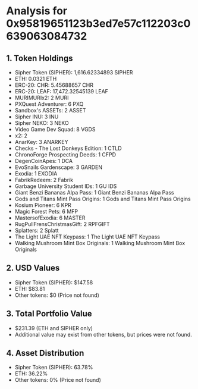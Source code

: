 # Analysis for 0x95819651123b3ed7e57c112203c0639063084732

## 1. Token Holdings

- Sipher Token (SIPHER): 1,616.62334893 SIPHER
- ETH: 0.0321 ETH
- ERC-20: CHR: 5.45688657 CHR
- ERC-20: LEAF: 17,472.32545139 LEAF
- MURIMURIx2: 2 MURI
- PXQuest Adventurer: 6 PXQ
- Sandbox's ASSETs: 2 ASSET
- Sipher INU: 3 INU
- Sipher NEKO: 3 NEKO
- Video Game Dev Squad: 8 VGDS
- x2: 2
- AnarKey: 3 ANARKEY
- Checks - The Lost Donkeys Edition: 1 CTLD
- ChronoForge Prospecting Deeds: 1 CFPD
- DegenCoinApes: 1 DCA
- EvoSnails Gardenscape: 3 GARDEN
- Exodia: 1 EXODIA
- FabrikRedeem: 2 Fabrik
- Garbage University Student IDs: 1 GU IDS
- Giant Benzi Bananas Alpa Pass: 1 Giant Benzi Bananas Alpa Pass
- Gods and Titans Mint Pass Origins: 1 Gods and Titans Mint Pass Origins
- Kosium Pioneer: 6 KPR
- Magic Forest Pets: 6 MFP
- MastersofExodia: 6 MASTER
- RugPullFrensChristmasGift: 2 RPFGIFT
- Splatters: 2 Splatt
- The Light UAE NFT Keypass: 1 The Light UAE NFT Keypass
- Walking Mushroom Mint Box Originals: 1 Walking Mushroom Mint Box Originals

## 2. USD Values

- Sipher Token (SIPHER): $147.58
- ETH: $83.81
- Other tokens: $0 (Price not found)

## 3. Total Portfolio Value

- $231.39 (ETH and SIPHER only)
- Additional value may exist from other tokens, but prices were not found.

## 4. Asset Distribution

- Sipher Token (SIPHER): 63.78%
- ETH: 36.22%
- Other tokens: 0% (Price not found)
